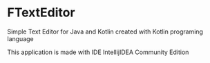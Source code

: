 # FTextEditor
Simple Text Editor for Java and Kotlin created with Kotlin programing language 

This application is made with IDE IntellijIDEA Community Edition 
